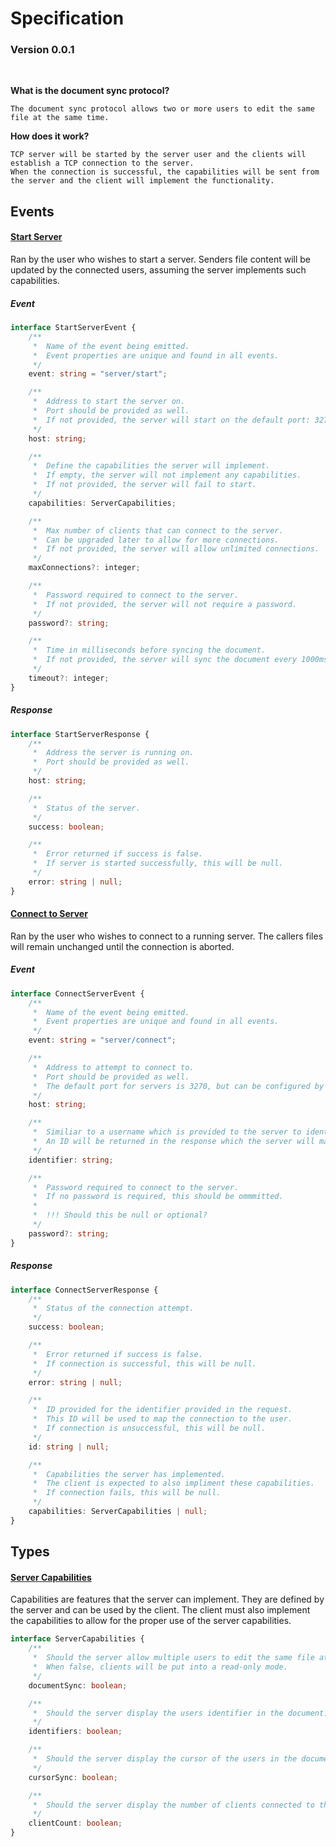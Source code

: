 # Specification 

### Version 0.0.1

<br>

**What is the document sync protocol?**

    The document sync protocol allows two or more users to edit the same file at the same time. 

**How does it work?** 

    TCP server will be started by the server user and the clients will establish a TCP connection to the server.
    When the connection is successful, the capabilities will be sent from the server and the client will implement the functionality.

## Events


#### [Start Server](#Start-Server)

Ran by the user who wishes to start a server. Senders file content will be updated by the connected users, assuming the server implements such capabilities.

##### Event

```typescript
interface StartServerEvent {
    /**
     *  Name of the event being emitted.
     *  Event properties are unique and found in all events.
     */
    event: string = "server/start";

    /**
     *  Address to start the server on.
     *  Port should be provided as well.
     *  If not provided, the server will start on the default port: 3270
     */
    host: string;

    /**
     *  Define the capabilities the server will implement.
     *  If empty, the server will not implement any capabilities.
     *  If not provided, the server will fail to start.
     */
    capabilities: ServerCapabilities;

    /**
     *  Max number of clients that can connect to the server.
     *  Can be upgraded later to allow for more connections.
     *  If not provided, the server will allow unlimited connections.
     */
    maxConnections?: integer;

    /**
     *  Password required to connect to the server.
     *  If not provided, the server will not require a password.
     */
    password?: string;

    /**
     *  Time in milliseconds before syncing the document.
     *  If not provided, the server will sync the document every 1000ms.
     */
    timeout?: integer;
}
```

##### Response

```typescript
interface StartServerResponse {
    /**
     *  Address the server is running on.
     *  Port should be provided as well.
     */
    host: string;

    /**
     *  Status of the server.
     */
    success: boolean;

    /**
     *  Error returned if success is false.
     *  If server is started successfully, this will be null.
     */
    error: string | null;
}
```

#### [Connect to Server](#Connect-to-Server)

Ran by the user who wishes to connect to a running server. The callers files will remain unchanged until the connection is aborted.

##### Event

```typescript
interface ConnectServerEvent {
    /**
     *  Name of the event being emitted.
     *  Event properties are unique and found in all events.
     */
    event: string = "server/connect";

    /**
     *  Address to attempt to connect to.
     *  Port should be provided as well.
     *  The default port for servers is 3270, but can be configured by the server.
     */
    host: string;

    /**
     *  Similiar to a username which is provided to the server to identify the connection/user.
     *  An ID will be returned in the response which the server will map to this identifier.
     */
    identifier: string;

    /**
     *  Password required to connect to the server.
     *  If no password is required, this should be ommmitted.
     *
     *  !!! Should this be null or optional? 
     */
    password?: string;
}
```

##### Response

```typescript
interface ConnectServerResponse {
    /**
     *  Status of the connection attempt.
     */
    success: boolean;

    /**
     *  Error returned if success is false.
     *  If connection is successful, this will be null.
     */
    error: string | null;

    /**
     *  ID provided for the identifier provided in the request.
     *  This ID will be used to map the connection to the user.
     *  If connection is unsuccessful, this will be null.
     */
    id: string | null;

    /**
     *  Capabilities the server has implemented.
     *  The client is expected to also impliment these capabilities.
     *  If connection fails, this will be null.
     */
    capabilities: ServerCapabilities | null;
}
```

## Types

#### [Server Capabilities](#Server-Capabilities)

Capabilities are features that the server can implement. They are defined by the server and can be used by the client. The client must also implement the capabilities to allow for the proper use of the server capabilities. 

```typescript
interface ServerCapabilities {
    /**
     *  Should the server allow multiple users to edit the same file at the same time.
     *  When false, clients will be put into a read-only mode.
     */
    documentSync: boolean;

    /**
     *  Should the server display the users identifier in the document.
     */
    identifiers: boolean;

    /**
     *  Should the server display the cursor of the users in the document.
     */
    cursorSync: boolean;

    /**
     *  Should the server display the number of clients connected to the server.
     */
    clientCount: boolean;
}
```
